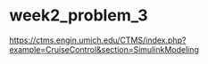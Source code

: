 # week2_problem_3


https://ctms.engin.umich.edu/CTMS/index.php?example=CruiseControl&section=SimulinkModeling
